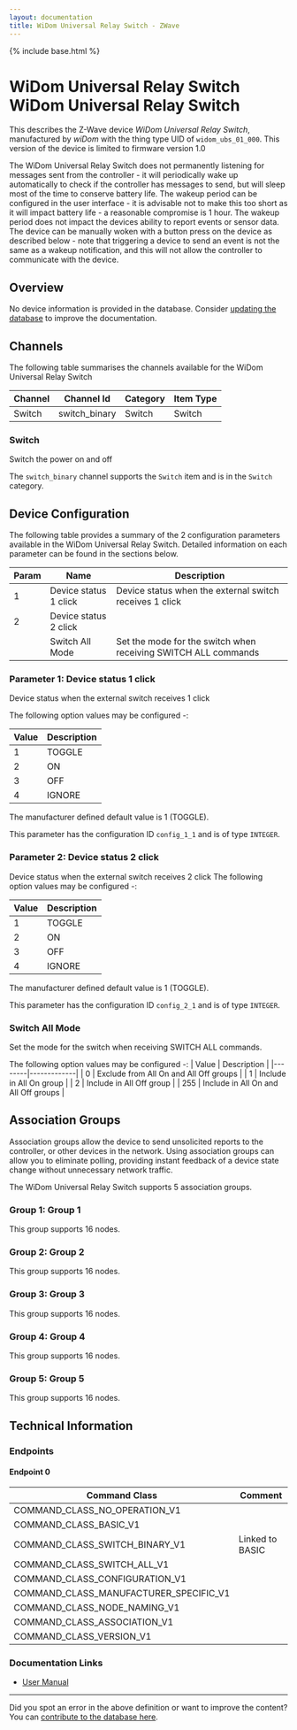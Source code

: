 ```yaml
---
layout: documentation
title: WiDom Universal Relay Switch - ZWave
---
```


{% include base.html %}

# WiDom Universal Relay Switch WiDom Universal Relay Switch
This describes the Z-Wave device *WiDom Universal Relay Switch*, manufactured by *wiDom* with the thing type UID of ```widom_ubs_01_000```.
This version of the device is limited to firmware version 1.0

The WiDom Universal Relay Switch does not permanently listening for messages sent from the controller - it will periodically wake up automatically to check if the controller has messages to send, but will sleep most of the time to conserve battery life. The wakeup period can be configured in the user interface - it is advisable not to make this too short as it will impact battery life - a reasonable compromise is 1 hour. The wakeup period does not impact the devices ability to report events or sensor data. The device can be manually woken with a button press on the device as described below - note that triggering a device to send an event is not the same as a wakeup notification, and this will not allow the controller to communicate with the device.

## Overview

No device information is provided in the database. Consider [updating the database](http://www.cd-jackson.com/index.php/zwave/zwave-device-database/zwave-device-list/devicesummary/298) to improve the documentation.

## Channels

The following table summarises the channels available for the WiDom Universal Relay Switch

| Channel | Channel Id | Category | Item Type |
|---------|------------|----------|-----------|
| Switch | switch_binary | Switch | Switch | 

### Switch

Switch the power on and off

The ```switch_binary``` channel supports the ```Switch``` item and is in the ```Switch``` category.



## Device Configuration

The following table provides a summary of the 2 configuration parameters available in the WiDom Universal Relay Switch.
Detailed information on each parameter can be found in the sections below.

| Param | Name  | Description |
|-------|-------|-------------|
| 1 | Device status 1 click | Device status when the external switch receives 1 click |
| 2 | Device status 2 click |  |
|  | Switch All Mode | Set the mode for the switch when receiving SWITCH ALL commands |

### Parameter 1: Device status 1 click

Device status when the external switch receives 1 click

The following option values may be configured -:

| Value  | Description |
|--------|-------------|
| 1 | TOGGLE |
| 2 | ON |
| 3 | OFF |
| 4 | IGNORE |

The manufacturer defined default value is 1 (TOGGLE).

This parameter has the configuration ID ```config_1_1``` and is of type ```INTEGER```.


### Parameter 2: Device status 2 click


Device status when the external switch receives 2 click
The following option values may be configured -:

| Value  | Description |
|--------|-------------|
| 1 | TOGGLE |
| 2 | ON |
| 3 | OFF |
| 4 | IGNORE |

The manufacturer defined default value is 1 (TOGGLE).

This parameter has the configuration ID ```config_2_1``` and is of type ```INTEGER```.

### Switch All Mode

Set the mode for the switch when receiving SWITCH ALL commands.

The following option values may be configured -:
| Value  | Description |
|--------|-------------|
| 0 | Exclude from All On and All Off groups |
| 1 | Include in All On group |
| 2 | Include in All Off group |
| 255 | Include in All On and All Off groups |


## Association Groups

Association groups allow the device to send unsolicited reports to the controller, or other devices in the network. Using association groups can allow you to eliminate polling, providing instant feedback of a device state change without unnecessary network traffic.

The WiDom Universal Relay Switch supports 5 association groups.

### Group 1: Group 1


This group supports 16 nodes.

### Group 2: Group 2


This group supports 16 nodes.

### Group 3: Group 3


This group supports 16 nodes.

### Group 4: Group 4


This group supports 16 nodes.

### Group 5: Group 5


This group supports 16 nodes.

## Technical Information

### Endpoints

#### Endpoint 0

| Command Class | Comment |
|---------------|---------|
| COMMAND_CLASS_NO_OPERATION_V1| |
| COMMAND_CLASS_BASIC_V1| |
| COMMAND_CLASS_SWITCH_BINARY_V1| Linked to BASIC|
| COMMAND_CLASS_SWITCH_ALL_V1| |
| COMMAND_CLASS_CONFIGURATION_V1| |
| COMMAND_CLASS_MANUFACTURER_SPECIFIC_V1| |
| COMMAND_CLASS_NODE_NAMING_V1| |
| COMMAND_CLASS_ASSOCIATION_V1| |
| COMMAND_CLASS_VERSION_V1| |

### Documentation Links

* [User Manual](https://www.cd-jackson.com/zwave_device_uploads/298/Widom-UBS--Operating-Manual-multiple-pages-en.pdf)

---

Did you spot an error in the above definition or want to improve the content?
You can [contribute to the database here](http://www.cd-jackson.com/index.php/zwave/zwave-device-database/zwave-device-list/devicesummary/298).

